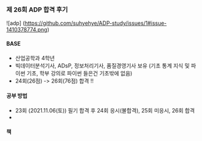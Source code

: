 ### 제 26회 ADP 합격 후기
![adp] (https://github.com/suhyehye/ADP-study/issues/1#issue-1410378774.png)

#### BASE
- 산업공학과 4학년 
- 빅데이터분석기사, ADsP, 정보처리기사, 품질경영기사 보유 (기초 통계 지식 및 파이썬 기초, 학부 강의로 파이썬 들은건 기초밖에 없음)
- 24회(26점) -> 26회(76점) 합격 !!

#### 공부 방법
- 23회 (2021.11.06(토)) 필기 합격 후 24회 응시(불합격), 25회 미응시, 26회 합격
- 

#### 책
